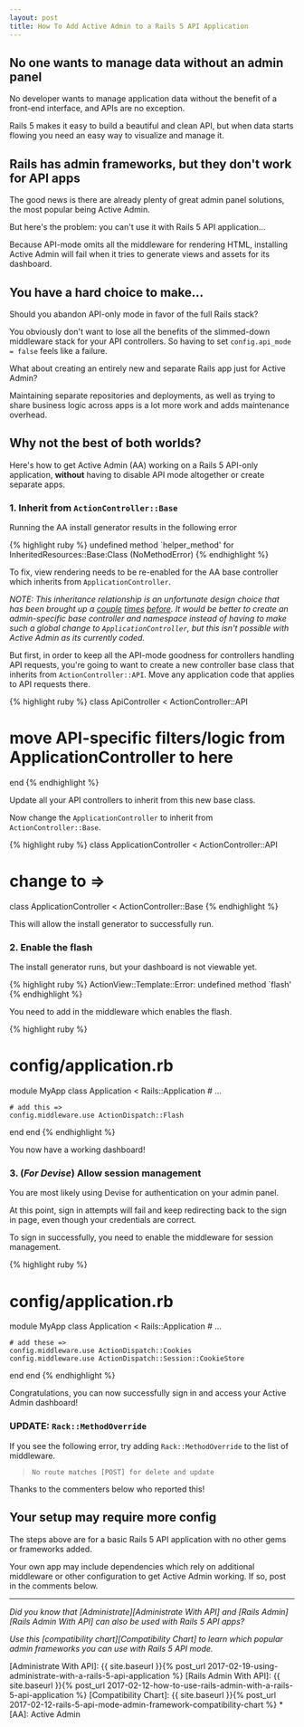 ```yaml
---
layout: post
title: How To Add Active Admin to a Rails 5 API Application
---
```


## No one wants to manage data without an admin panel

No developer wants to manage application data without the benefit of a front-end interface, 
and APIs are no exception.

Rails 5 makes it easy to build a beautiful and clean API, 
but when data starts flowing you need an easy way to visualize and manage it.

## Rails has admin frameworks, but they don't work for API apps

The good news is there are already plenty of great admin panel solutions, 
the most popular being Active Admin.

But here's the problem: you can't use it with Rails 5 API application...

Because API-mode omits all the middleware for rendering HTML,
installing Active Admin will fail when it tries to generate views and assets for its dashboard.

## You have a hard choice to make...

Should you abandon API-only mode in favor of the full Rails stack?

You obviously don't want to lose all the benefits of the slimmed-down middleware stack for your API controllers.
So having to set `config.api_mode = false` feels like a failure.

What about creating an entirely new and separate Rails app just for Active Admin?

Maintaining separate repositories and deployments, as well as trying to share business logic across apps is a lot more work and adds maintenance overhead.

## Why not the best of both worlds?

Here's how to get Active Admin (AA) working on a Rails 5 API-only application, **without** having to disable API mode altogether or create separate apps.

### 1. Inherit from `ActionController::Base`

Running the AA install generator results in the following error

{% highlight ruby %}
undefined method `helper_method' for InheritedResources::Base:Class (NoMethodError)
{% endhighlight %}

To fix, view rendering needs to be re-enabled for the AA base controller which inherits from `ApplicationController`.

_NOTE: This inheritance relationship is an unfortunate design choice that has been brought up a [couple][refactor 3] [times][refactor 1] [before][refactor 2].
It would be better to create an admin-specific base controller and namespace instead of having to make such a global change to `ApplicationController`,
but this isn't possible with Active Admin as its currently coded._

[AA inheritance]:https://github.com/activeadmin/activeadmin/blob/master/docs/14-gotchas.md#authentication--application-controller
[refactor 1]:https://github.com/activeadmin/activeadmin/pull/1934
[refactor 2]:https://github.com/activeadmin/activeadmin/pull/1935
[refactor 3]:https://github.com/activeadmin/activeadmin/issues/3143

But first, in order to keep all the API-mode goodness for controllers handling API requests, 
you're going to want to create a new controller base class that inherits from `ActionController::API`.
Move any application code that applies to API requests there.

{% highlight ruby %}
class ApiController < ActionController::API
  # move API-specific filters/logic from ApplicationController to here
end
{% endhighlight %}

Update all your API controllers to inherit from this new base class.

Now change the `ApplicationController` to inherit from `ActionController::Base`.

{% highlight ruby %}
class ApplicationController < ActionController::API
# change to =>
class ApplicationController < ActionController::Base
{% endhighlight %} 

This will allow the install generator to successfully run.

### 2. Enable the flash

The install generator runs, but your dashboard is not viewable yet.

{% highlight ruby %}
ActionView::Template::Error: undefined method `flash'
{% endhighlight %}

You need to add in the middleware which enables the flash.

{% highlight ruby %}
# config/application.rb
module MyApp
  class Application < Rails::Application
    # ...

    # add this =>
    config.middleware.use ActionDispatch::Flash
  end
end
{% endhighlight %}

You now have a working dashboard!

### 3. (_For Devise_) Allow session management

You are most likely using Devise for authentication on your admin panel.

At this point, sign in attempts will fail and keep redirecting back to the sign in page, even though your credentials are correct.

To sign in successfully, you need to enable the middleware for session management.

{% highlight ruby %}
# config/application.rb
module MyApp
  class Application < Rails::Application
    # ...

    # add these =>
    config.middleware.use ActionDispatch::Cookies
    config.middleware.use ActionDispatch::Session::CookieStore
  end
end
{% endhighlight %}

Congratulations, you can now successfully sign in and access your Active Admin dashboard!

### UPDATE: `Rack::MethodOverride`

If you see the following error, try adding `Rack::MethodOverride` to the list of middleware. 

> `No route matches [POST] for delete and update`

Thanks to the commenters below who reported this!

## Your setup may require more config

The steps above are for a basic Rails 5 API application with no other gems or frameworks added.

Your own app may include dependencies which rely on additional middleware or other configuration to get Active Admin working.
If so, post in the comments below.

---

_Did you know that [Administrate][Administrate With API] and [Rails Admin][Rails Admin With API] can also be used with Rails 5 API apps?_

_Use this [compatibility chart][Compatibility Chart] to learn which popular admin frameworks you can use with Rails 5 API mode._

[Administrate With API]: {{ site.baseurl }}{% post_url 2017-02-19-using-administrate-with-a-rails-5-api-application %}
[Rails Admin With API]: {{ site.baseurl }}{% post_url 2017-02-12-how-to-use-rails-admin-with-a-rails-5-api-application %}
[Compatibility Chart]: {{ site.baseurl }}{% post_url 2017-02-12-rails-5-api-mode-admin-framework-compatibility-chart %}
*[AA]: Active Admin


